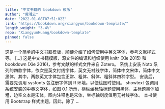 ```yaml
---
title: "中文书籍的 bookdown 模版"
author: "黄湘云"
date: "2022-01-08T07:51:02Z"
link: "https://bookdown.org/xiangyun/bookdown-template/"
length_weight: "3.4%"
repo: "XiangyunHuang/bookdown-template"
pinned: false
---
```


这是一个简单的中文书籍模版，顺便介绍了如何使用中英文字体，参考文献样式等。 [...] 这是中文书籍模版，源文件的编译和组织使用 knitr (Xie 2015) 和 bookdown (Xie 2016)，参考文献的样式文件来自 Zotero。 系统上安装 Noto 系列的四款字体，依次是英文衬线字体，英文无衬线字体，简体中文宋体，简体中文黑体，其中，两款英文字体包含正常、粗体、斜体、粗斜体四种字型。 安装后，需要先调用 sysfonts 包注册字体到 R 环境，以便绘图时使用。 showtext 包调用系统安装的中英文字体，如图 0.1 所示，横纵坐标轴标题使用黑体，主标题黑体加粗，边空文本是宋体，图内注释也是宋体，坐标轴刻度值用无衬线字体。 本书使用 Bootstrap 样式主题，因此，除了 ...
